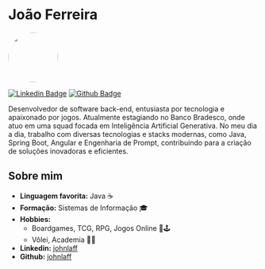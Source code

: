 # João Ferreira

<img src="https://github.com/johnlaff.png" width="100" style="border-radius: 50%"/>

[![Linkedin Badge](https://img.shields.io/badge/-João%20Ferreira-00875f?style=flat-square&logo=Linkedin&logoColor=white&link=https://www.linkedin.com/in/johnlaff/)](https://www.linkedin.com/in/johnlaff/) 
[![Github Badge](https://img.shields.io/badge/-johnlaff-00875f?style=flat-square&logo=Github&logoColor=white&link=https://github.com/johnlaff)](https://github.com/johnlaff)

Desenvolvedor de software back-end, entusiasta por tecnologia e apaixonado por jogos. Atualmente estagiando no Banco Bradesco, onde atuo em uma squad focada em Inteligência Artificial Generativa. No meu dia a dia, trabalho com diversas tecnologias e stacks modernas, como Java, Spring Boot, Angular e Engenharia de Prompt, contribuindo para a criação de soluções inovadoras e eficientes.

## Sobre mim

- **Linguagem favorita:** Java ☕
- **Formação:** Sistemas de Informação 🎓
- **Hobbies:**
  - Boardgames, TCG, RPG, Jogos Online 🎲🕹️
  - Vôlei, Academia 🏐💪
- **Linkedin:** [johnlaff](https://www.linkedin.com/in/johnlaff/)
- **Github:** [johnlaff](https://github.com/johnlaff)